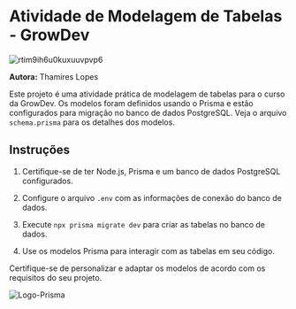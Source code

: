 # Atividade de Modelagem de Tabelas - GrowDev

![rtim9ih6u0kuxuuvpvp6](https://github.com/Thamireslopescz/Modelagem-de-tabelas-Prisma/assets/100656019/73fb277b-9968-4275-9299-05d88bf7f5c9)


**Autora:** Thamires Lopes

Este projeto é uma atividade prática de modelagem de tabelas para o curso da GrowDev. Os modelos foram definidos usando o Prisma e estão configurados para migração no banco de dados PostgreSQL. Veja o arquivo `schema.prisma` para os detalhes dos modelos.

## Instruções

1. Certifique-se de ter Node.js, Prisma e um banco de dados PostgreSQL configurados.

2. Configure o arquivo `.env` com as informações de conexão do banco de dados.

3. Execute `npx prisma migrate dev` para criar as tabelas no banco de dados.

4. Use os modelos Prisma para interagir com as tabelas em seu código.

Certifique-se de personalizar e adaptar os modelos de acordo com os requisitos do seu projeto.

![Logo-Prisma](https://github.com/Thamireslopescz/Modelagem-de-tabelas-Prisma/assets/100656019/e7079c15-7e73-4ad3-a751-333d3c52425b)


